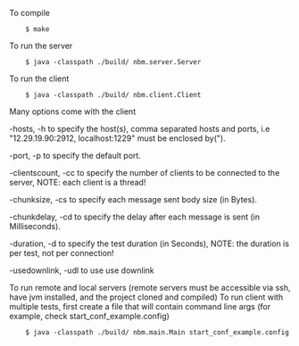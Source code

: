 To compile

        $ make


To run the server

        $ java -classpath ./build/ nbm.server.Server


To run the client

        $ java -classpath ./build/ nbm.client.Client

Many options come with the client

-hosts, -h to specify the host(s), comma separated hosts and ports, i.e "12.29.19.90:2912, localhost:1229" must be enclosed by(").

-port, -p to specify the default port.

-clientscount, -cc to specify the number of clients to be connected to the server, NOTE: each client is a thread!

-chunksize, -cs to specify each message sent body size (in Bytes).

-chunkdelay, -cd to specify the delay after each message is sent (in Milliseconds).

-duration, -d to specify the test duration (in Seconds), NOTE: the duration is per test, not per connection!

-usedownlink, -udl to use use downlink


To run remote and local servers (remote servers must be accessible via ssh, have jvm installed, and the project cloned and compiled)
To run client with multiple tests, first create a file that will contain command line args (for example, check start_conf_example.config)

        $ java -classpath ./build/ nbm.main.Main start_conf_example.config
